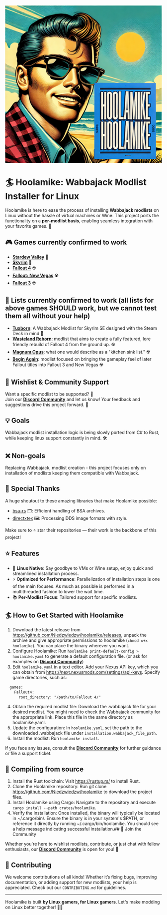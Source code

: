 ![**Hoolamike**](./media/hoolamike-logo.png)

# 🏄 Hoolamike: Wabbajack Modlist Installer for Linux 

Hoolamike is here to ease the process of installing **Wabbajack modlists** on Linux without the hassle of virtual machines or Wine. This project ports the functionality on a **per-modlist basis**, enabling seamless integration with your favorite games. 🌟
## 🎮 Games currently confirmed to work
- [**Stardew Valley**](https://store.steampowered.com/app/413150/Stardew_Valley/) 🥕  
- [**Skyrim**](https://store.steampowered.com/app/489830/The_Elder_Scrolls_V_Skyrim_Special_Edition/) 🐉 
- [**Fallout 4**](https://store.steampowered.com/app/377160/Fallout_4/) ☢️  
- [**Fallout: New Vegas**](https://store.steampowered.com/app/22380/Fallout_New_Vegas/) ☢️  
- [**Fallout 3**](https://store.steampowered.com/app/22300/Fallout_3/) ☢️  

## 🚀 Lists currently confirmed to work (all lists for above games SHOULD work, but we cannot test them all without your help)
- [**Tuxborn**](https://github.com/Omni-guides/Tuxborn): A Wabbajack Modlist for Skyrim SE designed with the Steam Deck in mind 🐉  
- [**Wasteland Reborn**](https://github.com/Camora0/Wasteland-Reborn): modlist that aims to create a fully featured, lore friendly rebuild of Fallout 4 from the ground up.  ☢️  
- [**Magnum Opus**](https://github.com/LivelyDismay/magnum-opus): what one would describe as a "kitchen sink list." ☢️  
- [**Begin Again**](https://www.nexusmods.com/newvegas/mods/79547): modlist focused on bringing the gameplay feel of later Fallout titles into Fallout 3 and New Vegas ☢️  

## 🔮 Wishlist & Community Support

Want a specific modlist to be supported? 🤔  
Join our **[Discord Community](https://discord.gg/xYHjpKX3YP)** and let us know! Your feedback and suggestions drive this project forward. 💬

## 💡 Goals

Wabbajack modlist installation logic is being slowly ported from C# to Rust, while keeping linux support constantly in mind.  🛠️
## ❌ Non-goals 
Replacing Wabbajack, modlist creation - this project focuses only on installation of modlists keeping them compatible with Wabbajack.

## 🙏 Special Thanks

A huge shoutout to these amazing libraries that make Hoolamike possible:

- [bsa-rs](https://github.com/Ryan-rsm-McKenzie/bsa-rs) 🗂️: Efficient handling of BSA archives.
- [directxtex](https://github.com/Ryan-rsm-McKenzie/directxtex-rs) 🖼️: Processing DDS image formats with style.

Make sure to ⭐ star their repositories — their work is the backbone of this project!

## ⭐ Features

- 🐧 **Linux Native**: Say goodbye to VMs or Wine setup, enjoy quick and streamlined installation process.  
- ⚡ **Optimized for Performance**: Parallelization of installation steps is one of the main focuses. As much as possible is performed in a multithreaded fashion to lower the wait time.
- 📚 **Per-Modlist Focus**: Tailored support for specific modlists.  

## 🏄 How to Get Started with Hoolamike
1. Download the latest release from https://github.com/Niedzwiedzw/hoolamike/releases, unpack the archive and give appropriate permissions to hoolamike (`chmod u+x hoolamike`). You can place the binary wherever you want.
2. Configure Hoolamike:
    Run `hoolamike print-default-config > hoolamike.yaml` to generate a default configuration file. (or ask for examples on **[Discord Community](https://discord.gg/xYHjpKX3YP)**)
3. Edit `hoolamike.yaml` in a text editor. Add your Nexus API key, which you can obtain from https://next.nexusmods.com/settings/api-keys.
    Specify game directories, such as:
```
  games:
    Fallout4:
      root_directory: "/path/to/Fallout 4/"
```
4. Obtain the required modlist file: Download the <modlist-name>.wabbajack file for your desired modlist. You might need to check the Wabbajack community for the appropriate link. Place this file in the same directory as hoolamike.yaml.
5. Update the configuration: In `hoolamike.yaml`, set the path to the downloaded .wabbajack file under `installation.wabbajack_file_path`.
6. Install the modlist: Run `hoolamike install`. 

If you face any issues, consult the **[Discord Community](https://discord.gg/xYHjpKX3YP)** for further guidance or file a support ticket.

## 🚧 Compiling from source
1. Install the Rust toolchain: Visit https://rustup.rs/ to install Rust.
2. Clone the Hoolamike repository: Run git clone https://github.com/Niedzwiedzw/hoolamike to download the project files.
3. Install Hoolamike using Cargo: Navigate to the repository and execute `cargo install --path crates/hoolamike`.
4. Verify the installation: Once installed, the binary will typically be located in ~/.cargo/bin/. Ensure the binary is in your system's $PATH, or reference it directly by running ~/.cargo/bin/hoolamike. You should see a help message indicating successful installation.## 💬 Join the Community

Whether you're here to wishlist modlists, contribute, or just chat with fellow enthusiasts, our **[Discord Community](https://discord.gg/xYHjpKX3YP)** is open for you! 🎉

## 🌟 Contributing

We welcome contributions of all kinds! Whether it’s fixing bugs, improving documentation, or adding support for new modlists, your help is appreciated. Check out our `CONTRIBUTING.md` for guidelines.

---

Hoolamike is built **by Linux gamers, for Linux gamers**. Let's make modding on Linux better together! 🐧✨
